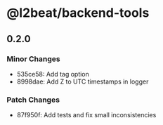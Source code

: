 # @l2beat/backend-tools

## 0.2.0

### Minor Changes

- 535ce58: Add tag option
- 8998dae: Add Z to UTC timestamps in logger

### Patch Changes

- 87f950f: Add tests and fix small inconsistencies
